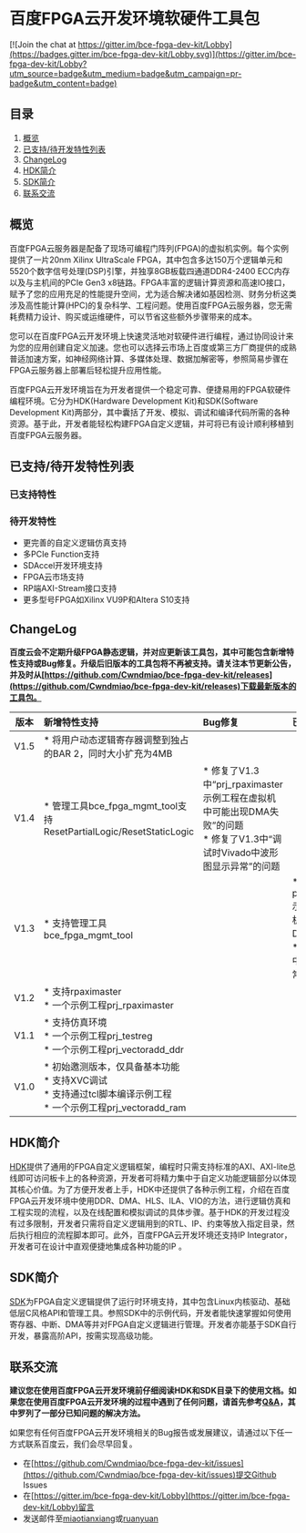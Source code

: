 # 百度FPGA云开发环境软硬件工具包

[![Join the chat at https://gitter.im/bce-fpga-dev-kit/Lobby](https://badges.gitter.im/bce-fpga-dev-kit/Lobby.svg)](https://gitter.im/bce-fpga-dev-kit/Lobby?utm_source=badge&utm_medium=badge&utm_campaign=pr-badge&utm_content=badge)

## 目录

1. [概览](#overview)
1. [已支持/待开发特性列表](#featurelist)
1. [ChangeLog](#changelog)
1. [HDK简介](#hdk)
1. [SDK简介](#sdk)
1. [联系交流](#contact)

<a name="overview"></a>
## 概览

百度FPGA云服务器是配备了现场可编程门阵列(FPGA)的虚拟机实例。每个实例提供了一片20nm Xilinx UltraScale FPGA，其中包含多达150万个逻辑单元和5520个数字信号处理(DSP)引擎，并独享8GB板载四通道DDR4-2400 ECC内存以及与主机间的PCIe Gen3 x8链路。FPGA丰富的逻辑计算资源和高速IO接口，赋予了您的应用充足的性能提升空间，尤为适合解决诸如基因检测、财务分析这类涉及高性能计算(HPC)的复杂科学、工程问题。使用百度FPGA云服务器，您无需耗费精力设计、购买或运维硬件，可以节省这些额外步骤带来的成本。

您可以在百度FPGA云开发环境上快速灵活地对软硬件进行编程，通过协同设计来为您的应用创建自定义加速。您也可以选择云市场上百度或第三方厂商提供的成熟普适加速方案，如神经网络计算、多媒体处理、数据加解密等，参照简易步骤在FPGA云服务器上部署后轻松提升应用性能。

百度FPGA云开发环境旨在为开发者提供一个稳定可靠、便捷易用的FPGA软硬件编程环境。它分为HDK(Hardware Development Kit)和SDK(Software Development Kit)两部分，其中囊括了开发、模拟、调试和编译代码所需的各种资源。基于此，开发者能轻松构建FPGA自定义逻辑，并可将已有设计顺利移植到百度FPGA云服务器。

<a name="featurelist"></a>
## 已支持/待开发特性列表

### 已支持特性

### 待开发特性

* 更完善的自定义逻辑仿真支持
* 多PCIe Function支持
* SDAccel开发环境支持
* FPGA云市场支持
* RP端AXI-Stream接口支持
* 更多型号FPGA如Xilinx VU9P和Altera S10支持

<a name="changelog"></a>
## ChangeLog

**百度云会不定期升级FPGA静态逻辑，并对应更新该工具包，其中可能包含新增特性支持或Bug修复。升级后旧版本的工具包将不再被支持。请关注本节更新公告，并及时从[https://github.com/Cwndmiao/bce-fpga-dev-kit/releases](https://github.com/Cwndmiao/bce-fpga-dev-kit/releases)下载最新版本的工具包。**

| 版本 | 新增特性支持 | Bug修复 | 已知问题 |
| :--: | :----------- | :------ | :------- |
| V1.5 | * 将用户动态逻辑寄存器调整到独占的BAR 2，同时大小扩充为4MB | | |
| V1.4 | * 管理工具bce_fpga_mgmt_tool支持ResetPartialLogic/ResetStaticLogic | * 修复了V1.3中“prj_rpaximaster示例工程在虚拟机中可能出现DMA失败”的问题 </br> * 修复了V1.3中“调试时Vivado中波形图显示异常”的问题 | |
| V1.3 | * 支持管理工具bce_fpga_mgmt_tool | | * prj_rpaximaster示例工程在虚拟机中可能出现DMA失败 </br> * 调试时Vivado中波形图显示异常 |
| V1.2 | * 支持rpaximaster </br> * 一个示例工程prj_rpaximaster | | |
| V1.1 | * 支持仿真环境 </br> * 一个示例工程prj_testreg </br> * 一个示例工程prj_vectoradd_ddr | | |
| V1.0 | * 初始邀测版本，仅具备基本功能 </br> * 支持XVC调试 </br> * 支持通过tcl脚本编译示例工程 </br> * 一个示例工程prj_vectoradd_ram | | |

<a name="hdk"></a>
## HDK简介

[HDK](./hdk)提供了通用的FPGA自定义逻辑框架，编程时只需支持标准的AXI、AXI-lite总线即可访问板卡上的各种资源，开发者可将精力集中于自定义功能逻辑部分以体现其核心价值。为了方便开发者上手，HDK中还提供了各种示例工程，介绍在百度FPGA云开发环境中使用DDR、DMA、HLS、ILA、VIO的方法，进行逻辑仿真和工程实现的流程，以及在线配置和模拟调试的具体步骤。基于HDK的开发过程没有过多限制，开发者只需将自定义逻辑用到的RTL、IP、约束等放入指定目录，然后执行相应的流程脚本即可。此外，百度FPGA云开发环境还支持IP Integrator，开发者可在设计中直观便捷地集成各种功能的IP 。

<a name="sdk"></a>
## SDK简介

[SDK](./sdk)为FPGA自定义逻辑提供了运行时环境支持，其中包含Linux内核驱动、基础低层C风格API和管理工具。参照SDK中的示例代码，开发者能快速掌握如何使用寄存器、中断、DMA等并对FPGA自定义逻辑进行管理。开发者亦能基于SDK自行开发，暴露高阶API，按需实现高级功能。

<a name="contact"></a>
## 联系交流

**建议您在使用百度FPGA云开发环境前仔细阅读HDK和SDK目录下的使用文档。如果您在使用百度FPGA云开发环境的过程中遇到了任何问题，请首先参考[Q&A](./Q&A.md)，其中罗列了一部分已知问题的解决方法。**

如果您有任何百度FPGA云开发环境相关的Bug报告或发展建议，请通过以下任一方式联系百度云，我们会尽早回复。

* 在[https://github.com/Cwndmiao/bce-fpga-dev-kit/issues](https://github.com/Cwndmiao/bce-fpga-dev-kit/issues)提交Github Issues
* 在[https://gitter.im/bce-fpga-dev-kit/Lobby](https://gitter.im/bce-fpga-dev-kit/Lobby)留言
* 发送邮件至<a href="mailto:miaotianxiang@baidu.com">miaotianxiang</a>或<a href="mailto:ruanyuan@baidu.com">ruanyuan</a>

